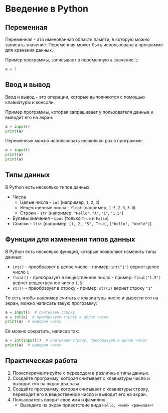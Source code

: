 # Введение в Python

## Переменная

Переменная - это именованная область памяти, в которую можно записать значение. Переменная может быть использована в
программе для хранения данных.

Пример программы, записывает в переменную `a` значение `1`:

```python
a = 1
```

## Ввод и вывод

Ввод и вывод - это операции, которые выполняются с помощью клавиатуры и консоли.

Пример программы, которая запрашивает у пользователя данные и выводит его на экран:

```python
a = input()
print(a)
```

Переменные можно использовать несколько раз в программе:

```python
a = input()
print(a)
print(a)
```

## Типы данных

В Python есть несколько типов данных:

- Числа
    - Целые числа - `int` (например, `1`, `2`, `3`)
    - Вещественные числа - `float` (например, `1.5`, `2.0`, `3.0`)
    - Строки - `str` (например, `"Hello"`, `"A"`, `"1"`, `"1.5"`)
- Булевы значения - `bool` (только `True` и `False`)
- Списки - `list` (например, `[1, 2, "5", True]`, `["Hello", "World"]`)

## Функции для изменения типов данных

В Python есть несколько функций, которые позволяют изменять типы данных:

- `int()` - преобразует в целое число - пример: `int("1")` вернет целое число `1`
- `float()` - преобразует в вещественное число - пример: `float("1.5")` вернет вещественное число `1.5`
- `str()` - преобразует в строку - пример: `str(1)` вернет строку `"1"`

То есть чтобы например считать с клавиатуры число и вывести его на экран, можно написать такую программу:

```python
a = input()  # считываем строку
a = int(a)  # преобразуем строку в целое число
print(a)  # выводим число
```

Её можно сократить, написав так:

```python
a = int(input())  # считываем строку, преобразуем в целое число
print(a)  # выводим число
```

## Практическая работа

1. Поэкспериментируйте с переводом в различные типы данных.
2. Создайте программу, которая считывает с клавиатуры число и выводит его на экран два раза.
3. Создайте программу, которая считывает с клавиатуры строку, переводит его в вещественное число и выводит его на экран.
4. Пользователь вводит свое имя и фамилию.
   - Выведите на экран приветствие вида `Hello, <имя> <фамилия>!`
